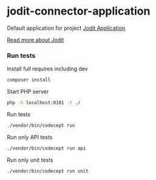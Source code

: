 # jodit-connector-application

Default application for project [Jodit Application](https://github.com/xdan/jodit-connectors)

[Read more about Jodit](https://xdsoft.net/jodit/)


### Run tests
Install full requires including dev

```bash
composer install
```

Start PHP server
```bash
php -S localhost:8181 -t ./
```
Run tests
```bash
./vendor/bin/codecept run
```

Run only API tests
```bash
./vendor/bin/codecept run api
```

Run only unit tests
```bash
./vendor/bin/codecept run unit
```
